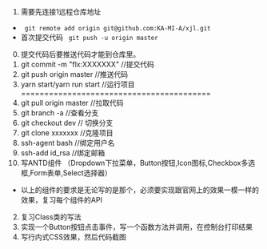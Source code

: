 1. 需要先连接1远程仓库地址

- ` git remote add origin git@github.com:KA-MI-A/xjl.git`
- 首次提交代码
` git push -u origin master`
0. 提交代码后要推送代码才能到仓库里。
1. git commit -m "flx:XXXXXXX"   //提交代码
2. git push origin master   //推送代码
3. yarn start/yarn run start   //运行项目
=========================================
3. git pull origin master     //拉取代码
4. git branch -a    //查看分支
5. git checkout dev    // 切换分支
6. git clone xxxxxxx    //克隆项目
7. ssh-agent bash       //绑定用户名
8. ssh-add id_rsa       //绑定邮箱
1. 写ANTD组件 （Dropdown下拉菜单，Button按钮,Icon图标,Checkbox多选框,Form表单,Select选择器）
 - 以上的组件的要求是无论写的是那个，必须要实现跟官网上的效果一模一样的效果，复习每个组件的API
2. 复习Class类的写法
3. 实现一个Button按钮点击事件，写一个函数方法并调用，在控制台打印结果
4. 写行内式CSS效果，然后代码截图
